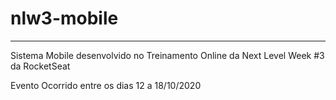 # nlw3-mobile
----

Sistema Mobile desenvolvido no Treinamento Online da Next Level Week #3 da RocketSeat

Evento Ocorrido entre os dias 12 a 18/10/2020

